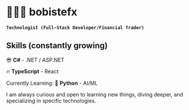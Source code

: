 # 🧑🏻‍💻 bobistefx

**`Technologist (Full-Stack Developer/Financial Trader)`**

## Skills (constantly growing)
😎 **C#** - .NET / ASP.NET

🔥 **TypeScript** - React

Currently Learning: 🤖 **Python** - AI/ML

I am always curious and open to learning new things, diving deeper, and specializing in specific technologies.
